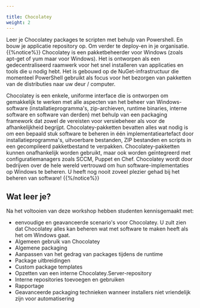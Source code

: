 ```yaml
---

title: Chocolatey
weight: 2
---
```


Leer je Chocolatey packages te scripten met behulp van Powershell. En bouw je applicatie repository op. Om verder te deploy-en in je organisatie.
{{%notice%}}
Chocolatey is een pakketbeheerder voor Windows (zoals apt-get of yum maar voor Windows). Het is ontworpen als een gedecentraliseerd raamwerk voor het snel installeren van applicaties en tools die u nodig hebt. Het is gebouwd op de NuGet-infrastructuur die momenteel PowerShell gebruikt als focus voor het bezorgen van pakketten van de distributies naar uw deur / computer.

Chocolatey is een enkele, uniforme interface die is ontworpen om gemakkelijk te werken met alle aspecten van het beheer van Windows-software (installatieprogramma's, zip-archieven, runtime binaries, interne software en software van derden) met behulp van een packaging framework dat zowel de vereisten voor versiebeheer als voor de afhankelijkheid begrijpt. Chocolatey-pakketten bevatten alles wat nodig is om een ​​bepaald stuk software te beheren in één implementatieartefact door installatieprogramma's, uitvoerbare bestanden, ZIP bestanden en scripts in een gecompileerd pakketbestand te verpakken. Chocolatey-pakketten kunnen onafhankelijk worden gebruikt, maar ook worden geïntegreerd met configuratiemanagers zoals SCCM, Puppet en Chef. Chocolatey wordt door bedrijven over de hele wereld vertrouwd om hun software-implementaties op Windows te beheren. U heeft nog nooit zoveel plezier gehad bij het beheren van software!
{{%/notice%}}

## Wat leer je?
Na het voltooien van deze workshop hebben studenten kennisgemaakt met:

* eenvoudige en geavanceerde scenario's voor Chocolatey. U zult zien dat Chocolatey alles kan beheren wat met software te maken heeft als het om Windows gaat.
* Algemeen gebruik van Chocolatey
* Algemene packaging
* Aanpassen van het gedrag van packages tijdens de runtime
* Package uitbreidingen
* Custom package templates
* Opzetten van een interne Chocolatey.Server-repository
* Interne repositories toevoegen en gebruiken
* Rapportage
* Geavanceerde packaging technieken wanneer installers niet vriendelijk zijn voor automatisering